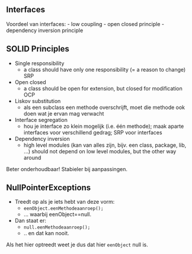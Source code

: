 ## Interfaces
Voordeel van interfaces:
    - low coupling
    - open closed principle
    - dependency inversion principle

## SOLID Principles
- Single responsibility 
    - a class should have only one responsibility (= a reason to change) SRP
- Open closed           
    - a class should be open for extension, but closed for modification OCP
- Liskov substitution   
    - als een subclass een methode overschrijft, moet die methode ook doen wat je ervan mag verwacht
- Interface segregation 
  - hou je interface zo klein mogelijk (i.e. één methode); maak aparte interfaces voor verschillend gedrag; SRP voor interfaces
- Dependency inversion 
    - high level modules (kan van alles zijn, bijv. een class, package, lib, ...) should not depend on low level modules, but the other way around

Beter onderhoudbaar! Stabieler bij aanpassingen.

## NullPointerExceptions
- Treedt op als je iets hebt van deze vorm:
    - `eenObject.eenMethodeaanroep();`
    - ... waarbij eenObject==null. 
- Dan staat er:
  - `null.eenMethodeaanroep();`
  - .. en dat kan nooit.
    
Als het hier optreedt weet je dus dat hier `eenObject` null is.
